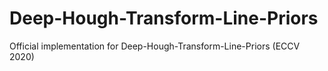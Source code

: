 # Deep-Hough-Transform-Line-Priors
Official implementation for Deep-Hough-Transform-Line-Priors (ECCV 2020)
